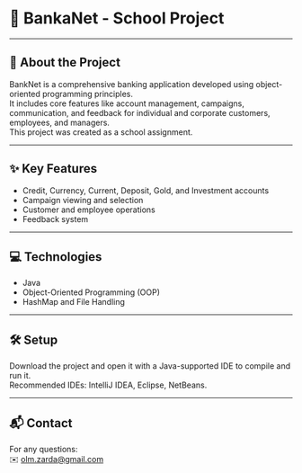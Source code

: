 # 🏦 BankaNet - School Project

---

## 🚀 About the Project

BankNet is a comprehensive banking application developed using object-oriented programming principles.  
It includes core features like account management, campaigns, communication, and feedback for individual and corporate customers, employees, and managers.  
This project was created as a school assignment.

---

## ✨ Key Features

- Credit, Currency, Current, Deposit, Gold, and Investment accounts  
- Campaign viewing and selection  
- Customer and employee operations  
- Feedback system  

---

## 💻 Technologies

- Java  
- Object-Oriented Programming (OOP)  
- HashMap and File Handling  

---

## 🛠️ Setup

Download the project and open it with a Java-supported IDE to compile and run it.  
Recommended IDEs: IntelliJ IDEA, Eclipse, NetBeans.

---

## 📬 Contact

For any questions:  
✉️ olm.zarda@gmail.com
